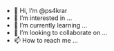 - 👋 Hi, I’m @ps4krar
- 👀 I’m interested in ...
- 🌱 I’m currently learning ...
- 💞️ I’m looking to collaborate on ...
- 📫 How to reach me ...

<!---
ps4krar/ps4krar is a ✨ special ✨ repository because its `README.md` (this file) appears on your GitHub profile.
You can click the Preview link to take a look at your changes.
--->
